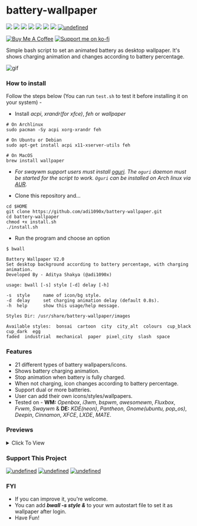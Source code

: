 # battery-wallpaper

<p align="left">
  <img src="https://img.shields.io/badge/Maintained%3F-Yes-blueviolet?style=flat-square">
  <img src="https://img.shields.io/github/license/adi1090x/battery-wallpaper?style=flat-square">
  <img src="https://img.shields.io/github/stars/adi1090x/battery-wallpaper?color=red&style=flat-square">
  <img src="https://img.shields.io/github/forks/adi1090x/battery-wallpaper?style=flat-square">
  <img src="https://img.shields.io/github/issues/adi1090x/battery-wallpaper?style=flat-square">
  <img src="https://img.shields.io/badge/Linux-Yes-yellow?style=flat-square&logo=linux">
  <img src="https://img.shields.io/badge/Mac-Yes-green?style=flat-square&logo=apple">
<a href="https://github.com/nadehi18/battery-wallpaper-windows" target="_blank"><img alt="undefined" src="https://img.shields.io/badge/Windows-Yes-blue?style=flat-square&logo=windows"></a>  
</p>

<p align="left">
<a href="https://www.buymeacoffee.com/adi1090x"><img src="https://raw.githubusercontent.com/adi1090x/files/master/other/bmac.png" alt="Buy Me A Coffee"></a>
<a href="https://ko-fi.com/adi1090x"><img src="https://raw.githubusercontent.com/adi1090x/files/master/other/kofi.png" alt="Support me on ko-fi"></a>
</p>

Simple bash script to set an animated battery as desktop wallpaper. It's shows charging animation and changes according to battery percentage.

![gif](https://raw.githubusercontent.com/adi1090x/battery-wallpaper/master/preview/charging/leaves.gif) <br />

### How to install
Follow the steps below (You can run `test.sh` to test it before installing it on your system) -

+ Install *acpi*, *xrandr(for xfce)*, *feh* or *wallpaper* 
```
# On Archlinux
sudo pacman -Sy acpi xorg-xrandr feh

# On Ubuntu or Debian
sudo apt-get install acpi x11-xserver-utils feh

# On MacOS
brew install wallpaper
```
+ *For swaywm support users must install [oguri](https://github.com/vilhalmer/oguri). The `oguri` daemon must be started for the script to work. `Oguri` can be installed on Arch linux via [AUR](https://aur.archlinux.org/packages/oguri-git/).*

+ Clone this repository and...
```
cd $HOME
git clone https://github.com/adi1090x/battery-wallpaper.git
cd battery-wallpaper
chmod +x install.sh
./install.sh
```

+ Run the program and choose an option
```
$ bwall

Battery Wallpaper V2.0
Set desktop background according to battery percentage, with charging animation.
Developed By - Aditya Shakya (@adi1090x)

usage: bwall [-s] style [-d] delay [-h]

-s  style     name of icon/bg style.
-d  delay     set charging animation delay (default 0.8s).
-h  help      show this usage/help message.

Styles Dir: /usr/share/battery-wallpaper/images

Available styles:  bonsai  cartoon  city  city_alt  colours  cup_black  cup_dark  egg
faded  industrial  mechanical  paper  pixel_city  slash  space  
```

### Features

+ 21 different types of battery wallpapers/icons.
+ Shows battery charging animation.
+ Stop animation when battery is fully charged.
+ When not charging, icon changes according to battery percentage.
+ Support dual or more batteries.
+ User can add their own icons/styles/wallpapers.
+ Tested on - **WM:** *Openbox*, *i3wm*, *bspwm*, *awesomewm*, *Fluxbox*, *Fvwm*, *Swaywm* & **DE:** *KDE(neon)*, *Pantheon*, *Gnome(ubuntu, pop_os)*, *Deepin*, *Cinnamon*, *XFCE*, *LXDE*, *MATE*.

### Previews

<details><summary>Click To View</summary>

`Bonsai`
|Charging|Discharging|
|-|-|
|![gif](https://raw.githubusercontent.com/adi1090x/battery-wallpaper/master/preview/charging/bonsai.gif)|![gif](https://raw.githubusercontent.com/adi1090x/battery-wallpaper/master/preview/full/bonsai.png)|

`Bar`
|Charging|Discharging|
|-|-|
|![gif](https://raw.githubusercontent.com/adi1090x/battery-wallpaper/master/preview/charging/bar.gif)|![gif](https://raw.githubusercontent.com/adi1090x/battery-wallpaper/master/preview/full/bar.png)|

`Cartoon`
|Charging|Discharging|
|-|-|
|![gif](https://raw.githubusercontent.com/adi1090x/battery-wallpaper/master/preview/charging/cartoon.gif)|![gif](https://raw.githubusercontent.com/adi1090x/battery-wallpaper/master/preview/full/cartoon.png)|

`Charge`
|Charging|Discharging|
|-|-|
|![gif](https://raw.githubusercontent.com/adi1090x/battery-wallpaper/master/preview/charging/charge.gif)|![gif](https://raw.githubusercontent.com/adi1090x/battery-wallpaper/master/preview/full/charge.png)|

`Colours`
|Charging|Discharging|
|-|-|
|![gif](https://raw.githubusercontent.com/adi1090x/battery-wallpaper/master/preview/charging/colours.gif)|![gif](https://raw.githubusercontent.com/adi1090x/battery-wallpaper/master/preview/full/colours.png)|

`Cup Black`
|Charging|Discharging|
|-|-|
|![gif](https://raw.githubusercontent.com/adi1090x/battery-wallpaper/master/preview/charging/cup_black.gif)|![gif](https://raw.githubusercontent.com/adi1090x/battery-wallpaper/master/preview/full/cup_black.png)|

`Cup Dark`
|Charging|Discharging|
|-|-|
|![gif](https://raw.githubusercontent.com/adi1090x/battery-wallpaper/master/preview/charging/cup_dark.gif)|![gif](https://raw.githubusercontent.com/adi1090x/battery-wallpaper/master/preview/full/cup_dark.png)|

`Egg`
|Charging|Discharging|
|-|-|
|![gif](https://raw.githubusercontent.com/adi1090x/battery-wallpaper/master/preview/charging/egg.gif)|![gif](https://raw.githubusercontent.com/adi1090x/battery-wallpaper/master/preview/full/egg.png)|

`Faded`
|Charging|Discharging|
|-|-|
|![gif](https://raw.githubusercontent.com/adi1090x/battery-wallpaper/master/preview/charging/faded.gif)|![gif](https://raw.githubusercontent.com/adi1090x/battery-wallpaper/master/preview/full/faded.png)|

`Frame`
|Charging|Discharging|
|-|-|
|![gif](https://raw.githubusercontent.com/adi1090x/battery-wallpaper/master/preview/charging/frame.gif)|![gif](https://raw.githubusercontent.com/adi1090x/battery-wallpaper/master/preview/full/frame.png)|

`Industrial`
|Charging|Discharging|
|-|-|
|![gif](https://raw.githubusercontent.com/adi1090x/battery-wallpaper/master/preview/charging/industrial.gif)|![gif](https://raw.githubusercontent.com/adi1090x/battery-wallpaper/master/preview/full/industrial.png)|

`Leaves`
|Charging|Discharging|
|-|-|
|![gif](https://raw.githubusercontent.com/adi1090x/battery-wallpaper/master/preview/charging/leaves.gif)|![gif](https://raw.githubusercontent.com/adi1090x/battery-wallpaper/master/preview/full/leaves.png)|

`Mechanical`
|Charging|Discharging|
|-|-|
|![gif](https://raw.githubusercontent.com/adi1090x/battery-wallpaper/master/preview/charging/mechanical.gif)|![gif](https://raw.githubusercontent.com/adi1090x/battery-wallpaper/master/preview/full/mechanical.png)|

`Panel`
|Charging|Discharging|
|-|-|
|![gif](https://raw.githubusercontent.com/adi1090x/battery-wallpaper/master/preview/charging/panel.gif)|![gif](https://raw.githubusercontent.com/adi1090x/battery-wallpaper/master/preview/full/panel.png)|

`Paper`
|Charging|Discharging|
|-|-|
|![gif](https://raw.githubusercontent.com/adi1090x/battery-wallpaper/master/preview/charging/paper.gif)|![gif](https://raw.githubusercontent.com/adi1090x/battery-wallpaper/master/preview/full/paper.png)|

`Slash`
|Charging|Discharging|
|-|-|
|![gif](https://raw.githubusercontent.com/adi1090x/battery-wallpaper/master/preview/charging/slash.gif)|![gif](https://raw.githubusercontent.com/adi1090x/battery-wallpaper/master/preview/full/slash.png)|

`Sweet`
|Charging|Discharging|
|-|-|
|![gif](https://raw.githubusercontent.com/adi1090x/battery-wallpaper/master/preview/charging/sweet.gif)|![gif](https://raw.githubusercontent.com/adi1090x/battery-wallpaper/master/preview/full/sweet.png)|

`Space`
|Charging|Discharging|
|-|-|
|![gif](https://raw.githubusercontent.com/adi1090x/battery-wallpaper/master/preview/charging/space.gif)|![gif](https://raw.githubusercontent.com/adi1090x/battery-wallpaper/master/preview/full/space.png)|

`Pixel City`
|Charging|Discharging|
|-|-|
|![gif](https://raw.githubusercontent.com/adi1090x/battery-wallpaper/master/preview/charging/pixel_city.gif)|![gif](https://raw.githubusercontent.com/adi1090x/battery-wallpaper/master/preview/full/pixel_city.png)|

`City`
|Charging|Discharging|
|-|-|
|![gif](https://raw.githubusercontent.com/adi1090x/battery-wallpaper/master/preview/charging/city.gif)|![gif](https://raw.githubusercontent.com/adi1090x/battery-wallpaper/master/preview/full/city.png)|

`City Alt`
|Charging|Discharging|
|-|-|
|![gif](https://raw.githubusercontent.com/adi1090x/battery-wallpaper/master/preview/charging/city_alt.gif)|![gif](https://raw.githubusercontent.com/adi1090x/battery-wallpaper/master/preview/full/city_alt.png)|

</details>

### Support This Project
<p align="left">
<a href="https://www.paypal.me/adi1090x" target="_blank"><img alt="undefined" src="https://img.shields.io/badge/paypal-adi1090x-blue?style=for-the-badge&logo=paypal"></a>
<a href="https://www.buymeacoffee.com/adi1090x" target="_blank"><img alt="undefined" src="https://img.shields.io/badge/BuyMeAcoffee-adi1090x-orange?style=for-the-badge&logo=buy-me-a-coffee"></a>  
<a href="https://ko-fi.com/adi1090x" target="_blank"><img alt="undefined" src="https://img.shields.io/badge/KoFi-adi1090x-red?style=for-the-badge&logo=ko-fi"></a>  
</p>

### FYI
+ If you can improve it, you're welcome.
+ You can add ***bwall -s style &*** to your wm autostart file to set it as wallpaper after login.
+ Have Fun!
